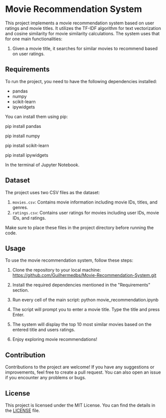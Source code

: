 # Movie Recommendation System

This project implements a movie recommendation system based on user ratings and movie titles. It utilizes the TF-IDF algorithm for text vectorization and cosine similarity for movie similarity calculations. The system uses that for one main functionalities:

1.  Given a movie title, it searches for similar movies to recommend based on user ratings.

## Requirements

To run the project, you need to have the following dependencies installed:

- pandas
- numpy
- scikit-learn
- ipywidgets

You can install them using pip:

pip install pandas 

pip install numpy 

pip install scikit-learn 

pip install ipywidgets 

In the terminal of Jupyter Notebook.


## Dataset

The project uses two CSV files as the dataset:

1. `movies.csv`: Contains movie information including movie IDs, titles, and genres.
2. `ratings.csv`: Contains user ratings for movies including user IDs, movie IDs, and ratings.

Make sure to place these files in the project directory before running the code.

## Usage

To use the movie recommendation system, follow these steps:

1. Clone the repository to your local machine:  https://github.com/Guilhermedbs/Movie-Recommendation-System.git

2. Install the required dependencies mentioned in the "Requirements" section.

3. Run every cell of the main script: python movie_recommendation.ipynb


4. The script will prompt you to enter a movie title. Type the title and press Enter.

5. The system will display the top 10 most similar movies based on the entered title and users ratings.

6. Enjoy exploring movie recommendations!

## Contribution

Contributions to the project are welcome! If you have any suggestions or improvements, feel free to create a pull request. You can also open an issue if you encounter any problems or bugs.

## License

This project is licensed under the MIT License. You can find the details in the [LICENSE](LICENSE) file.







